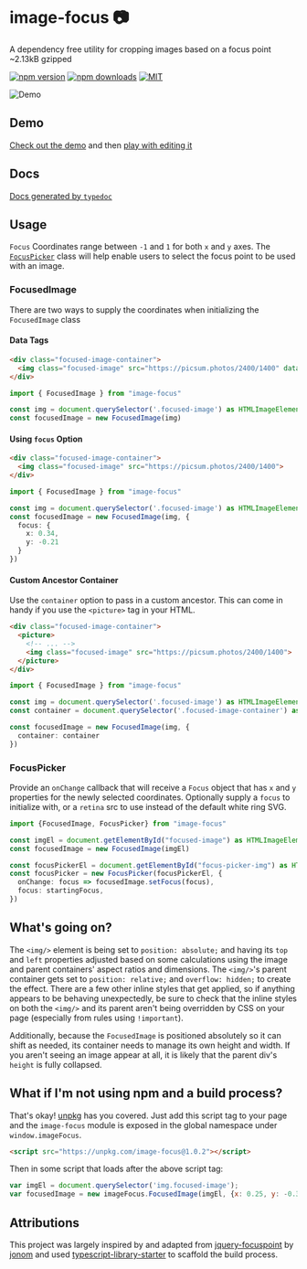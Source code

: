 # image-focus 📷
A dependency free utility for cropping images based on a focus point ~2.13kB gzipped

[![npm version](https://img.shields.io/npm/v/image-focus.svg)](https://www.npmjs.com/package/image-focus)
[![npm downloads](https://img.shields.io/npm/dm/image-focus.svg)](http://npm-stat.com/charts.html?package=image-focus)
[![MIT](https://img.shields.io/npm/l/image-focus.svg)](https://github.com/third774/image-focus/blob/master/LICENSE)

![Demo](https://github.com/third774/image-focus/raw/master/image-focus-demo.gif)

## Demo

[Check out the demo](https://image-focus.stackblitz.com) and then [play with editing it](https://stackblitz.com/edit/image-focus)

## Docs

[Docs generated by `typedoc`](https://third774.github.io/image-focus/)

## Usage

`Focus` Coordinates range between `-1` and `1` for both `x` and `y` axes. The [`FocusPicker`](#focuspicker) class will help enable users to select the focus point to be used with an image.

### FocusedImage

There are two ways to supply the coordinates when initializing the `FocusedImage` class

#### Data Tags

```html
<div class="focused-image-container">
  <img class="focused-image" src="https://picsum.photos/2400/1400" data-focus-x="0.34" data-focus-y="-0.21">
</div>
```

```ts
import { FocusedImage } from "image-focus"

const img = document.querySelector('.focused-image') as HTMLImageElement
const focusedImage = new FocusedImage(img)
```

#### Using `focus` Option

```html
<div class="focused-image-container">
  <img class="focused-image" src="https://picsum.photos/2400/1400">
</div>
```

```ts
import { FocusedImage } from "image-focus"

const img = document.querySelector('.focused-image') as HTMLImageElement
const focusedImage = new FocusedImage(img, {
  focus: {
    x: 0.34,
    y: -0.21
  }
})
```

#### Custom Ancestor Container

Use the `container` option to pass in a custom ancestor. This can come in handy if you use the `<picture>` tag in your HTML.

```html
<div class="focused-image-container">
  <picture>
    <!-- ... -->
    <img class="focused-image" src="https://picsum.photos/2400/1400">
  </picture>
</div>
```

```ts
import { FocusedImage } from "image-focus"

const img = document.querySelector('.focused-image') as HTMLImageElement
const container = document.querySelector('.focused-image-container') as HTMLElement

const focusedImage = new FocusedImage(img, {
  container: container
})
```

### FocusPicker

Provide an `onChange` callback that will receive a `Focus` object that has `x` and `y` properties for the newly selected coordinates. Optionally supply a `focus` to initialize with, or a `retina` src to use instead of the default white ring SVG.

```ts
import {FocusedImage, FocusPicker} from "image-focus"

const imgEl = document.getElementById("focused-image") as HTMLImageElement
const focusedImage = new FocusedImage(imgEl)

const focusPickerEl = document.getElementById("focus-picker-img") as HTMLImageElement
const focusPicker = new FocusPicker(focusPickerEl, {
  onChange: focus => focusedImage.setFocus(focus),
  focus: startingFocus,
})
```

## What's going on?

The `<img/>` element is being set to `position: absolute;` and having its `top` and `left` properties adjusted based on some calculations using the image and parent containers' aspect ratios and dimensions. The `<img/>`'s parent container gets set to `position: relative;` and `overflow: hidden;` to create the effect. There are a few other inline styles that get applied, so if anything appears to be behaving unexpectedly, be sure to check that the inline styles on both the `<img/>` and its parent aren't being overridden by CSS on your page (especially from rules using `!important`).

Additionally, because the `FocusedImage` is positioned absolutely so it can shift as needed, its container needs to manage its own height and width. If you aren't seeing an image appear at all, it is likely that the parent div's `height` is fully collapsed.

## What if I'm not using npm and a build process?

That's okay! [unpkg](https://unpkg.com/) has you covered. Just add this script tag to your page and the `image-focus` module is exposed in the global namespace under `window.imageFocus`.

```html
<script src="https://unpkg.com/image-focus@1.0.2"></script>
```

Then in some script that loads after the above script tag:

```js
var imgEl = document.querySelector('img.focused-image');
var focusedImage = new imageFocus.FocusedImage(imgEl, {x: 0.25, y: -0.3});
```

## Attributions

This project was largely inspired by and adapted from [jquery-focuspoint](https://github.com/jonom/jquery-focuspoint) by [jonom](https://github.com/jonom) and used [typescript-library-starter](https://github.com/alexjoverm/typescript-library-starter) to scaffold the build process.
